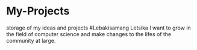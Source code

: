 # My-Projects
storage of my ideas and projects
#Lebakisamang Letsika
I want to grow in the field of computer science and make changes to the lifes of the community at large.
